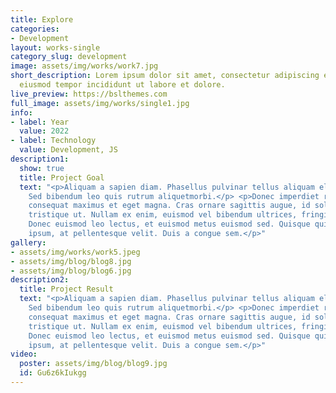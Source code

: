 ```yaml
---
title: Explore
categories:
- Development
layout: works-single
category_slug: development
image: assets/img/works/work7.jpg
short_description: Lorem ipsum dolor sit amet, consectetur adipiscing elit, sed do
  eiusmod tempor incididunt ut labore et dolore.
live_preview: https://bslthemes.com
full_image: assets/img/works/single1.jpg
info:
- label: Year
  value: 2022
- label: Technology
  value: Development, JS
description1:
  show: true
  title: Project Goal
  text: "<p>Aliquam a sapien diam. Phasellus pulvinar tellus aliquam eleifend consectetur.
    Sed bibendum leo quis rutrum aliquetmorbi.</p> <p>Donec imperdiet risus at tortor
    consequat maximus et eget magna. Cras ornare sagittis augue, id sollicitudin justo
    tristique ut. Nullam ex enim, euismod vel bibendum ultrices, fringilla vel eros.
    Donec euismod leo lectus, et euismod metus euismod sed. Quisque quis suscipit
    ipsum, at pellentesque velit. Duis a congue sem.</p>"
gallery:
- assets/img/works/work5.jpeg
- assets/img/blog/blog8.jpg
- assets/img/blog/blog6.jpg
description2:
  title: Project Result
  text: "<p>Aliquam a sapien diam. Phasellus pulvinar tellus aliquam eleifend consectetur.
    Sed bibendum leo quis rutrum aliquetmorbi.</p> <p>Donec imperdiet risus at tortor
    consequat maximus et eget magna. Cras ornare sagittis augue, id sollicitudin justo
    tristique ut. Nullam ex enim, euismod vel bibendum ultrices, fringilla vel eros.
    Donec euismod leo lectus, et euismod metus euismod sed. Quisque quis suscipit
    ipsum, at pellentesque velit. Duis a congue sem.</p>"
video:
  poster: assets/img/blog/blog9.jpg
  id: Gu6z6kIukgg
---
```


